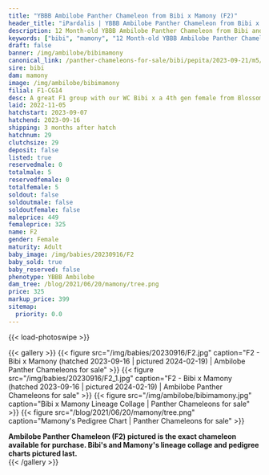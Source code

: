 ```yaml
---
title: "YBBB Ambilobe Panther Chameleon from Bibi x Mamony (F2)"
header_title: "iPardalis | YBBB Ambilobe Panther Chameleon from Bibi x Mamony | F2"
description: 12 Month-old YBBB Ambilobe Panther Chameleon from Bibi and Mamony. A great F1 group with our WC Bibi x a 4th gen female from Blossom x Amarillo. NA We've included sire and dam dendrograms if available, but you can view our Bibi or Mamony breeder pages for more information.
keywords: ["bibi", "mamony", "12 Month-old YBBB Ambilobe Panther Chameleon", "baby chameleons for sale", "buy panther chameleon", "panther for sale", "ambilobe panther chameleons for sale", "ambilobe panther chameleon for sale"]
draft: false
banner: /img/ambilobe/bibimamony
canonical_link: /panther-chameleons-for-sale/bibi/pepita/2023-09-21/m5/
sire: bibi
dam: mamony
image: /img/ambilobe/bibimamony
filial: F1-CG14
desc: A great F1 group with our WC Bibi x a 4th gen female from Blossom x Amarillo.
laid: 2022-11-05
hatchstart: 2023-09-07
hatchend: 2023-09-16
shipping: 3 months after hatch
hatchnum: 29
clutchsize: 29
deposit: false
listed: true
reservedmale: 0
totalmale: 5
reservedfemale: 0
totalfemale: 5
soldout: false
soldoutmale: false
soldoutfemale: false
maleprice: 449
femaleprice: 325
name: F2
gender: Female
maturity: Adult
baby_image: /img/babies/20230916/F2
baby_sold: true
baby_reserved: false
phenotype: YBBB Ambilobe
dam_tree: /blog/2021/06/20/mamony/tree.png
price: 325
markup_price: 399
sitemap: 
  priority: 0.0
---
```


{{< load-photoswipe >}}

{{< gallery >}}
  {{< figure src="/img/babies/20230916/F2.jpg" caption="F2 - Bibi x Mamony (hatched 2023-09-16 | pictured 2024-02-19) | Ambilobe Panther Chameleons for sale" >}}
  {{< figure src="/img/babies/20230916/F2_1.jpg" caption="F2 - Bibi x Mamony (hatched 2023-09-16 | pictured 2024-02-19) | Ambilobe Panther Chameleons for sale" >}}
  {{< figure src="/img/ambilobe/bibimamony.jpg" caption="Bibi x Mamony Lineage Collage | Panther Chameleons for sale" >}}
  {{< figure src="/blog/2021/06/20/mamony/tree.png" caption="Mamony's Pedigree Chart | Panther Chameleons for sale" >}}
  <figcaption itemprop="description"><strong>Ambilobe Panther Chameleon (F2) pictured is the exact chameleon available for purchase. Bibi's and Mamony's lineage collage and pedigree charts pictured last.</strong></figcaption>
{{< /gallery >}}

